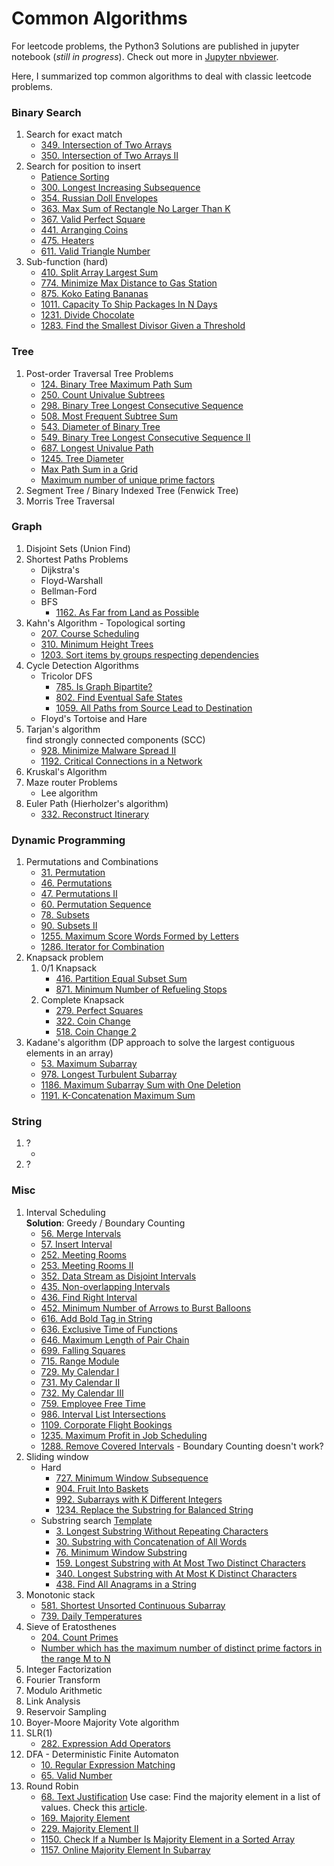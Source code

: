 # Common Algorithms

For leetcode problems, the Python3 Solutions are published in jupyter notebook (*still in progress*). Check out more in [Jupyter nbviewer](https://nbviewer.jupyter.org/github/darrenfu/LeetcodePy/tree/master/jupyter-notebook/).

Here, I summarized top common algorithms to deal with classic leetcode problems.

### Binary Search
1. Search for exact match
    * [349. Intersection of Two Arrays](https://nbviewer.jupyter.org/github/darrenfu/LeetcodePy/tree/master/jupyter-notebook/0349.intersection-of-two-arrays.ipynb)
    * [350. Intersection of Two Arrays II](https://nbviewer.jupyter.org/github/darrenfu/LeetcodePy/tree/master/jupyter-notebook/0350.intersection-of-two-arrays-ii.ipynb)
1. Search for position to insert
    * [Patience Sorting](http://wordaligned.org/articles/patience-sort)
    * [300. Longest Increasing Subsequence](https://nbviewer.jupyter.org/github/darrenfu/LeetcodePy/tree/master/jupyter-notebook/0300.longest-increasing-subsequence.ipynb)
    * [354. Russian Doll Envelopes](https://nbviewer.jupyter.org/github/darrenfu/LeetcodePy/tree/master/jupyter-notebook/0354.russian-doll-envelopes.ipynb)
    * [363. Max Sum of Rectangle No Larger Than K](https://nbviewer.jupyter.org/github/darrenfu/LeetcodePy/tree/master/jupyter-notebook/0363.max-sum-of-rectangle-no-larger-than-k.ipynb)
    * [367. Valid Perfect Square](https://nbviewer.jupyter.org/github/darrenfu/LeetcodePy/tree/master/jupyter-notebook/0367.valid-perfect-square.ipynb)
    * [441. Arranging Coins](https://nbviewer.jupyter.org/github/darrenfu/LeetcodePy/tree/master/jupyter-notebook/0441.arranging-coins.ipynb)
    * [475. Heaters](https://nbviewer.jupyter.org/github/darrenfu/LeetcodePy/tree/master/jupyter-notebook/0475.heaters.ipynb)
    * [611. Valid Triangle Number](https://nbviewer.jupyter.org/github/darrenfu/LeetcodePy/tree/master/jupyter-notebook/0611.valid-triangle-number.ipynb)
1. Sub-function (hard)
    * [410. Split Array Largest Sum](https://nbviewer.jupyter.org/github/darrenfu/LeetcodePy/tree/master/jupyter-notebook/0410.split-array-largest-sum.ipynb)
    * [774. Minimize Max Distance to Gas Station](https://nbviewer.jupyter.org/github/darrenfu/LeetcodePy/tree/master/jupyter-notebook/0774.minimize-max-distance-to-gas-station.ipynb)
    * [875. Koko Eating Bananas](https://nbviewer.jupyter.org/github/darrenfu/LeetcodePy/tree/master/jupyter-notebook/0875.koko-eating-bananas.ipynb)
    * [1011. Capacity To Ship Packages In N Days](https://nbviewer.jupyter.org/github/darrenfu/LeetcodePy/tree/master/jupyter-notebook/1011.capacity-to-ship-packages-within-d-days.ipynb)
    * [1231. Divide Chocolate](https://nbviewer.jupyter.org/github/darrenfu/LeetcodePy/tree/master/jupyter-notebook/1231.divide-chocolate.ipynb)
    * [1283. Find the Smallest Divisor Given a Threshold](https://nbviewer.jupyter.org/github/darrenfu/LeetcodePy/tree/master/jupyter-notebook/1283.find-the-smallest-divisor-given-a-threshold.ipynb)
    
### Tree  
1. Post-order Traversal Tree Problems
    * [124. Binary Tree Maximum Path Sum](https://nbviewer.jupyter.org/github/darrenfu/LeetcodePy/tree/master/jupyter-notebook/0124.binary-tree-maximum-path-sum.ipynb)
    * [250. Count Univalue Subtrees](https://nbviewer.jupyter.org/github/darrenfu/LeetcodePy/tree/master/jupyter-notebook/0250.count-univalue-subtrees.ipynb)
    * [298. Binary Tree Longest Consecutive Sequence](https://nbviewer.jupyter.org/github/darrenfu/LeetcodePy/tree/master/jupyter-notebook/0298.binary-tree-longest-consecutive-sequence.ipynb)
    * [508. Most Frequent Subtree Sum](https://nbviewer.jupyter.org/github/darrenfu/LeetcodePy/tree/master/jupyter-notebook/0508.most-frequent-subtree-sum.ipynb)
    * [543. Diameter of Binary Tree](https://nbviewer.jupyter.org/github/darrenfu/LeetcodePy/tree/master/jupyter-notebook/0543.diameter-of-binary-tree.ipynb)
    * [549. Binary Tree Longest Consecutive Sequence II](https://nbviewer.jupyter.org/github/darrenfu/LeetcodePy/tree/master/jupyter-notebook/0549.binary-tree-longest-consecutive-sequence-ii.ipynb)
    * [687. Longest Univalue Path](https://nbviewer.jupyter.org/github/darrenfu/LeetcodePy/tree/master/jupyter-notebook/0687.longest-univalue-path.ipynb)
    * [1245. Tree Diameter](https://nbviewer.jupyter.org/github/darrenfu/LeetcodePy/tree/master/jupyter-notebook/1245.tree-diameter.ipynb)
    * [Max Path Sum in a Grid](https://leetcode.com/discuss/interview-question/391278/google-phone-screen-maximal-path-sum/351744)
    * [Maximum number of unique prime factors](https://www.geeksforgeeks.org/maximum-number-unique-prime-factors/)
1. Segment Tree / Binary Indexed Tree (Fenwick Tree)
1. Morris Tree Traversal

### Graph  
1. Disjoint Sets (Union Find)
1. Shortest Paths Problems
    * Dijkstra's
    * Floyd-Warshall
    * Bellman-Ford
    * BFS
        * [1162. As Far from Land as Possible]()
1. Kahn's Algorithm - Topological sorting  
    * [207. Course Scheduling](https://nbviewer.jupyter.org/github/darrenfu/LeetcodePy/tree/master/jupyter-notebook/0207.course-schedule.ipynb)
    * [310. Minimum Height Trees]()
    * [1203. Sort items by groups respecting dependencies](https://nbviewer.jupyter.org/github/darrenfu/LeetcodePy/tree/master/jupyter-notebook/1203.sort-items-by-groups-respecting-dependencies.ipynb)
1. Cycle Detection Algorithms
    * Tricolor DFS
        * [785. Is Graph Bipartite?]()
        * [802. Find Eventual Safe States]()
        * [1059. All Paths from Source Lead to Destination]()
    * Floyd's Tortoise and Hare
1. Tarjan's algorithm  
   find strongly connected components (SCC)  
   * [928. Minimize Malware Spread II]()
   * [1192. Critical Connections in a Network]()
1. Kruskal's Algorithm
1. Maze router Problems
    * Lee algorithm
1. Euler Path (Hierholzer's algorithm)
    * [332. Reconstruct Itinerary](https://nbviewer.jupyter.org/github/darrenfu/LeetcodePy/tree/master/jupyter-notebook/0332.reconstruct-itinerary.ipynb)
   
### Dynamic Programming  
1. Permutations and Combinations
    * [31. Permutation](https://nbviewer.jupyter.org/github/darrenfu/LeetcodePy/tree/master/jupyter-notebook/0031.next-permutation.ipynb)
    * [46. Permutations](https://nbviewer.jupyter.org/github/darrenfu/LeetcodePy/tree/master/jupyter-notebook/0046.permutations.ipynb)
    * [47. Permutations II](https://nbviewer.jupyter.org/github/darrenfu/LeetcodePy/tree/master/jupyter-notebook/0047.permutations-ii.ipynb)
    * [60. Permutation Sequence](https://nbviewer.jupyter.org/github/darrenfu/LeetcodePy/tree/master/jupyter-notebook/0060.permutation-sequence.ipynb)
    * [78. Subsets](https://nbviewer.jupyter.org/github/darrenfu/LeetcodePy/tree/master/jupyter-notebook/0078.subsets.ipynb)
    * [90. Subsets II](https://nbviewer.jupyter.org/github/darrenfu/LeetcodePy/tree/master/jupyter-notebook/0090.subsets-ii.ipynb)
    * [1255. Maximum Score Words Formed by Letters](https://nbviewer.jupyter.org/github/darrenfu/LeetcodePy/tree/master/jupyter-notebook/1255.maximum-score-words-formed-by-letters.ipynb)
    * [1286. Iterator for Combination](https://nbviewer.jupyter.org/github/darrenfu/LeetcodePy/tree/master/jupyter-notebook/1286.iterator-for-combination.ipynb)
1. Knapsack problem
    1. 0/1 Knapsack 
        * [416. Partition Equal Subset Sum](https://nbviewer.jupyter.org/github/darrenfu/LeetcodePy/tree/master/jupyter-notebook/0416.partition-equal-subset-sum.ipynb)
        * [871. Minimum Number of Refueling Stops](https://nbviewer.jupyter.org/github/darrenfu/LeetcodePy/tree/master/jupyter-notebook/0871.minimum-number-of-refueling-stops.ipynb)
    1. Complete Knapsack 
        * [279. Perfect Squares](https://nbviewer.jupyter.org/github/darrenfu/LeetcodePy/tree/master/jupyter-notebook/0279.perfect-squares.ipynb)
        * [322. Coin Change](https://nbviewer.jupyter.org/github/darrenfu/LeetcodePy/tree/master/jupyter-notebook/0322.coin-change.ipynb)
        * [518. Coin Change 2](https://nbviewer.jupyter.org/github/darrenfu/LeetcodePy/tree/master/jupyter-notebook/0518.coin-change-2.ipynb)
1. Kadane's algorithm (DP approach to solve the largest contiguous elements in an array)
    * [53. Maximum Subarray](https://nbviewer.jupyter.org/github/darrenfu/LeetcodePy/tree/master/jupyter-notebook/0053.maximum-subarray.ipynb)
    * [978. Longest Turbulent Subarray](https://nbviewer.jupyter.org/github/darrenfu/LeetcodePy/tree/master/jupyter-notebook/0978.longest-turbulent-subarray.ipynb)
    * [1186. Maximum Subarray Sum with One Deletion](https://nbviewer.jupyter.org/github/darrenfu/LeetcodePy/tree/master/jupyter-notebook/1186.maximum-subarray-sum-with-one-deletion.ipynb)
    * [1191. K-Concatenation Maximum Sum](https://nbviewer.jupyter.org/github/darrenfu/LeetcodePy/tree/master/jupyter-notebook/1191.k-concatenation-maximum-sum.ipynb)

### String
1. ?
    * []()
1. ?

### Misc  
1. Interval Scheduling  
   **Solution**: Greedy / Boundary Counting
    * [56. Merge Intervals]()
    * [57. Insert Interval]()
    * [252. Meeting Rooms]()
    * [253. Meeting Rooms II]()
    * [352. Data Stream as Disjoint Intervals]()
    * [435. Non-overlapping Intervals]()
    * [436. Find Right Interval]()
    * [452. Minimum Number of Arrows to Burst Balloons]()
    * [616. Add Bold Tag in String]()
    * [636. Exclusive Time of Functions]()
    * [646. Maximum Length of Pair Chain]()
    * [699. Falling Squares]()
    * [715. Range Module]()
    * [729. My Calendar I]()
    * [731. My Calendar II]()
    * [732. My Calendar III]()
    * [759. Employee Free Time]()
    * [986. Interval List Intersections]()
    * [1109. Corporate Flight Bookings]()
    * [1235. Maximum Profit in Job Scheduling]()
    * [1288. Remove Covered Intervals]() - Boundary Counting doesn't work?
1. Sliding window
    * Hard
        * [727. Minimum Window Subsequence](https://nbviewer.jupyter.org/github/darrenfu/LeetcodePy/tree/master/jupyter-notebook/0727.minimum-window-subsequence.ipynb)
        * [904. Fruit Into Baskets](https://nbviewer.jupyter.org/github/darrenfu/LeetcodePy/tree/master/jupyter-notebook/0904.fruit-into-baskets.ipynb)
        * [992. Subarrays with K Different Integers](https://nbviewer.jupyter.org/github/darrenfu/LeetcodePy/tree/master/jupyter-notebook/0992.subarrays-with-k-different-integers.ipynb)
        * [1234. Replace the Substring for Balanced String](https://nbviewer.jupyter.org/github/darrenfu/LeetcodePy/tree/master/jupyter-notebook/1234.replace-the-substring-for-balanced-string.ipynb)
    * Substring search [Template](https://leetcode.com/problems/find-all-anagrams-in-a-string/discuss/92007/Sliding-Window-algorithm-template-to-solve-all-the-Leetcode-substring-search-problem)
        * [3. Longest Substring Without Repeating Characters]()
        * [30. Substring with Concatenation of All Words]()
        * [76. Minimum Window Substring]()
        * [159. Longest Substring with At Most Two Distinct Characters]()
        * [340. Longest Substring with At Most K Distinct Characters]()
        * [438. Find All Anagrams in a String]()
1. Monotonic stack
    * [581. Shortest Unsorted Continuous Subarray]()
    * [739. Daily Temperatures]()
1. Sieve of Eratosthenes
    * [204. Count Primes](https://nbviewer.jupyter.org/github/darrenfu/LeetcodePy/tree/master/jupyter-notebook/0204.count-primes.ipynb)
    * [Number which has the maximum number of distinct prime factors in the range M to N](https://www.geeksforgeeks.org/number-which-has-the-maximum-number-of-distinct-prime-factors-in-range-m-to-n/)
1. Integer Factorization
1. Fourier Transform
1. Modulo Arithmetic
1. Link Analysis  
1. Reservoir Sampling  
1. Boyer-Moore Majority Vote algorithm  
1. SLR(1) 
    * [282. Expression Add Operators](https://nbviewer.jupyter.org/github/darrenfu/LeetcodePy/tree/master/jupyter-notebook/0282.expression-add-operators.ipynb)
1. DFA - Deterministic Finite Automaton  
    * [10. Regular Expression Matching](https://nbviewer.jupyter.org/github/darrenfu/LeetcodePy/tree/master/jupyter-notebook/0010.regular-expression-matching.ipynb)
    * [65. Valid Number](https://nbviewer.jupyter.org/github/darrenfu/LeetcodePy/tree/master/jupyter-notebook/0065.valid-number.ipynb)
1. Round Robin
    * [68. Text Justification](https://nbviewer.jupyter.org/github/darrenfu/LeetcodePy/tree/master/jupyter-notebook/0068.text-justification.ipynb)
Use case: Find the majority element in a list of values. Check this [article](https://gregable.com/2013/10/majority-vote-algorithm-find-majority.html).  
    * [169. Majority Element](https://nbviewer.jupyter.org/github/darrenfu/LeetcodePy/tree/master/jupyter-notebook/0169.majority-element.ipynb)
    * [229. Majority Element II](https://nbviewer.jupyter.org/github/darrenfu/LeetcodePy/tree/master/jupyter-notebook/0229.majority-element-ii.ipynb)
    * [1150. Check If a Number Is Majority Element in a Sorted Array](https://nbviewer.jupyter.org/github/darrenfu/LeetcodePy/tree/master/jupyter-notebook/1150.check-if-a-number-is-majority-element-in-a-sorted-array.ipynb)
    * [1157. Online Majority Element In Subarray](https://nbviewer.jupyter.org/github/darrenfu/LeetcodePy/tree/master/jupyter-notebook/1157.online-majority-element-in-subarray.ipynb)
